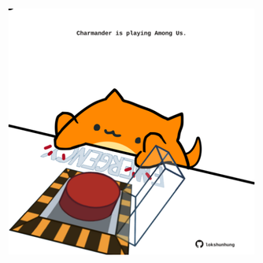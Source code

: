 <!-- built at 27/05/2024, 18:00:58 UTC -->
<p align="center">
  <img width="500" height="500" src="./ReadmeImage.svg">
</p>
